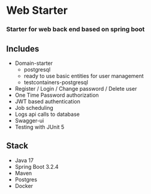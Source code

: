 # Web Starter

### Starter for web back end based on spring boot

## Includes

* Domain-starter
    * postgresql
    * ready to use basic entities for user management
    * testcontainers-postgresql
* Register / Login / Change password / Delete user
* One Time Password authorization
* JWT based authentication
* Job scheduling
* Logs api calls to database
* Swagger-ui
* Testing with JUnit 5


## Stack
* Java 17
* Spring Boot 3.2.4
* Maven
* Postgres
* Docker
